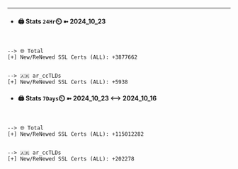 

---
- #### 🖨️ **Stats** `24Hr`⏲️ ➼ 2024_10_23
```console


--> 🌐 Total
[+] New/ReNewed SSL Certs (ALL): +3877662


--> 🇦🇷 ar_ccTLDs
[+] New/ReNewed SSL Certs (ALL): +5938

```

- #### 🖨️ **Stats** `7Days`⏲️ ➼ 2024_10_23 <--> 2024_10_16
```console


--> 🌐 Total
[+] New/ReNewed SSL Certs (ALL): +115012282


--> 🇦🇷 ar_ccTLDs
[+] New/ReNewed SSL Certs (ALL): +202278

```

